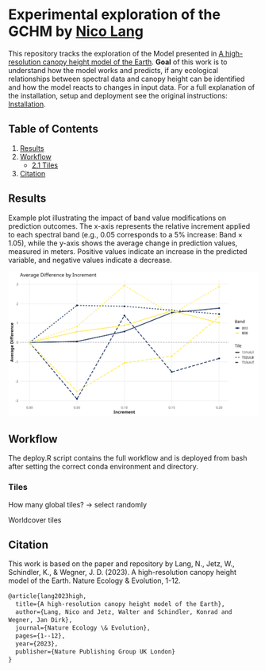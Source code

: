 # Experimental exploration of the GCHM by [Nico Lang](https://langnico.github.io/globalcanopyheight)

This repository tracks the exploration of the Model presented in [A high-resolution canopy height model of the Earth](https://arxiv.org/abs/2204.08322). **Goal** of this work is to understand how the model works and predicts, if any ecological relationships between spectral data and canopy height can be identified and how the model reacts to changes in input data.
For a full explanation of the installation, setup and deployment see the original instructions: [Installation](https://github.com/langnico/global-canopy-height-model#installation-and-credentials).


## Table of Contents
1. [Results](#results)
2. [Workflow](#workflow)
   - [2.1 Tiles](#tiles)
3. [Citation](https://github.com/ESA99/canopy_height#citation)

## Results
Example plot illustrating the impact of band value modifications on prediction outcomes. The x-axis represents the relative increment applied to each spectral band (e.g., 0.05 corresponds to a 5% increase: Band × 1.05), while the y-axis shows the average change in prediction values, measured in meters. Positive values indicate an increase in the predicted variable, and negative values indicate a decrease.

![Examplary result plot](plots/2025-06-03_3T_B03+08_lineplot.png)


## Workflow
The deploy.R script contains the full workflow and is deployed from bash after setting the correct conda environment and directory.

### Tiles
How many global tiles?
-> select randomly

Worldcover tiles

## Citation

This work is based on the paper and repository by
Lang, N., Jetz, W., Schindler, K., & Wegner, J. D. (2023). A high-resolution canopy height model of the Earth. Nature Ecology & Evolution, 1-12.
```
@article{lang2023high,
  title={A high-resolution canopy height model of the Earth},
  author={Lang, Nico and Jetz, Walter and Schindler, Konrad and Wegner, Jan Dirk},
  journal={Nature Ecology \& Evolution},
  pages={1--12},
  year={2023},
  publisher={Nature Publishing Group UK London}
}
```

